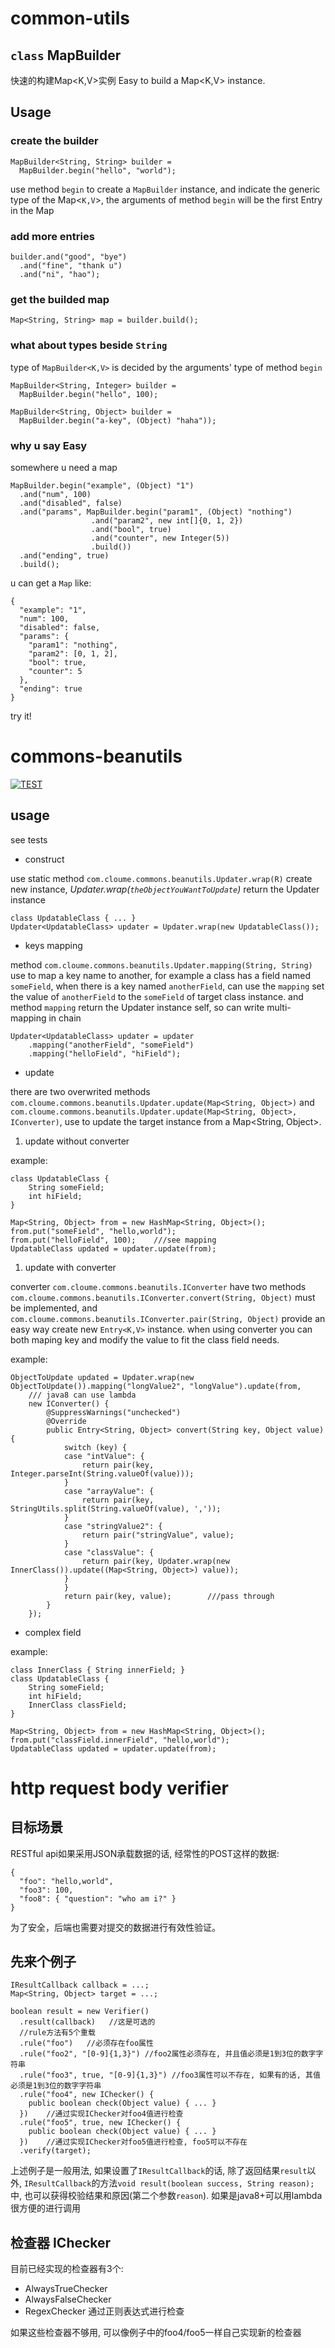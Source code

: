 # common-utils

## ```class``` MapBuilder
快速的构建Map<K,V>实例
Easy to build a Map<K,V> instance.

## Usage

### create the builder
```
MapBuilder<String, String> builder = 
  MapBuilder.begin("hello", "world");
```
use method ```begin``` to create a ```MapBuilder``` instance, and indicate the generic type of the Map<```K,V```>, the arguments of method ```begin``` will be the first Entry in the Map

### add more entries

```
builder.and("good", "bye")
  .and("fine", "thank u")
  .and("ni", "hao");
```

### get the builded map

```
Map<String, String> map = builder.build();
```

### what about types beside ```String```
type of ```MapBuilder<K,V>``` is decided by the arguments' type of method ```begin```

```
MapBuilder<String, Integer> builder = 
  MapBuilder.begin("hello", 100);

MapBuilder<String, Object> builder = 
  MapBuilder.begin("a-key", (Object) "haha"));
```

### why u say **Easy**

somewhere u need a map
```
MapBuilder.begin("example", (Object) "1")
  .and("num", 100)
  .and("disabled", false)
  .and("params", MapBuilder.begin("param1", (Object) "nothing")
                  .and("param2", new int[]{0, 1, 2})
                  .and("bool", true)
                  .and("counter", new Integer(5))
                  .build())
  .and("ending", true)
  .build();
```
u can get a ```Map``` like:
```
{
  "example": "1",
  "num": 100,
  "disabled": false,
  "params": {
    "param1": "nothing",
    "param2": [0, 1, 2],
    "bool": true,
    "counter": 5
  },
  "ending": true
}
``` 

try it!

# commons-beanutils

[![TEST](https://img.shields.io/travis/HQIT/commons-beanutils.svg "travis-ci")](http://travis-ci.org/HQIT/commons-beanutils)

## usage
see tests

* construct

use static method ```com.cloume.commons.beanutils.Updater.wrap(R)``` create new instance, *Updater.wrap(```theObjectYouWantToUpdate```)* return the Updater<T> instance

```
class UpdatableClass { ... }
Updater<UpdatableClass> updater = Updater.wrap(new UpdatableClass());
```

* keys mapping

method ```com.cloume.commons.beanutils.Updater.mapping(String, String)``` use to map a key name to another, for example a class has a field named ```someField```, when there is a key named ```anotherField```, can use the ```mapping``` set the value of ```anotherField``` to the ```someField``` of target class instance. and method ```mapping``` return the Updater<T> instance self, so can write multi-mapping in chain

```
Updater<UpdatableClass> updater = updater
	.mapping("anotherField", "someField")
	.mapping("helloField", "hiField"); 
```

* update

there are two overwrited methods ```com.cloume.commons.beanutils.Updater.update(Map<String, Object>)``` and ```com.cloume.commons.beanutils.Updater.update(Map<String, Object>, IConverter)```, use to update the target instance from a Map<String, Object>.

1. update without converter

example:
```
class UpdatableClass {
	String someField;
	int hiField;
}

Map<String, Object> from = new HashMap<String, Object>();
from.put("someField", "hello,world");
from.put("helloField", 100);	///see mapping
UpdatableClass updated = updater.update(from);
```

1. update with converter

converter ```com.cloume.commons.beanutils.IConverter``` have two methods ```com.cloume.commons.beanutils.IConverter.convert(String, Object)``` must be implemented, and ```com.cloume.commons.beanutils.IConverter.pair(String, Object)``` provide an easy way create new ```Entry<K,V>``` instance. 
when using converter you can both maping key and modify the value to fit the class field needs.

example:
```
ObjectToUpdate updated = Updater.wrap(new ObjectToUpdate()).mapping("longValue2", "longValue").update(from,
	/// java8 can use lambda
	new IConverter() {
		@SuppressWarnings("unchecked")
		@Override
		public Entry<String, Object> convert(String key, Object value) {
			switch (key) {
			case "intValue": {
				return pair(key, Integer.parseInt(String.valueOf(value)));
			}
			case "arrayValue": {
				return pair(key, StringUtils.split(String.valueOf(value), ','));
			}
			case "stringValue2": {
				return pair("stringValue", value);
			}
			case "classValue": {
				return pair(key, Updater.wrap(new InnerClass()).update((Map<String, Object>) value));
			}
			}
			return pair(key, value);		///pass through
		}
	});
```

* complex field

example:
```
class InnerClass { String innerField; }
class UpdatableClass {
	String someField;
	int hiField;
	InnerClass classField;
}

Map<String, Object> from = new HashMap<String, Object>();
from.put("classField.innerField", "hello,world");
UpdatableClass updated = updater.update(from);
```

# http request body verifier

## 目标场景

RESTful api如果采用JSON承载数据的话, 经常性的POST这样的数据: 
```
{
  "foo": "hello,world",
  "foo3": 100,
  "foo8": { "question": "who am i?" }
}
```
为了安全，后端也需要对提交的数据进行有效性验证。

## 先来个例子
```
IResultCallback callback = ...;
Map<String, Object> target = ...;

boolean result = new Verifier()
  .result(callback)   //这是可选的
  //rule方法有5个重载
  .rule("foo")   //必须存在foo属性
  .rule("foo2", "[0-9]{1,3}") //foo2属性必须存在, 并且值必须是1到3位的数字字符串
  .rule("foo3", true, "[0-9]{1,3}") //foo3属性可以不存在, 如果有的话, 其值必须是1到3位的数字字符串
  .rule("foo4", new IChecker() {
    public boolean check(Object value) { ... }
  })    //通过实现IChecker对foo4值进行检查
  .rule("foo5", true, new IChecker() {
    public boolean check(Object value) { ... }
  })    //通过实现IChecker对foo5值进行检查, foo5可以不存在
  .verify(target);
```

上述例子是一般用法, 如果设置了```IResultCallback```的话, 除了返回结果```result```以外, ```IResultCallback```的方法```void result(boolean success, String reason);```中, 也可以获得校验结果和原因(第二个参数```reason```). 如果是java8+可以用lambda很方便的进行调用

## 检查器 IChecker

目前已经实现的检查器有3个:

* AlwaysTrueChecker
* AlwaysFalseChecker
* RegexChecker 通过正则表达式进行检查

如果这些检查器不够用, 可以像例子中的foo4/foo5一样自己实现新的检查器